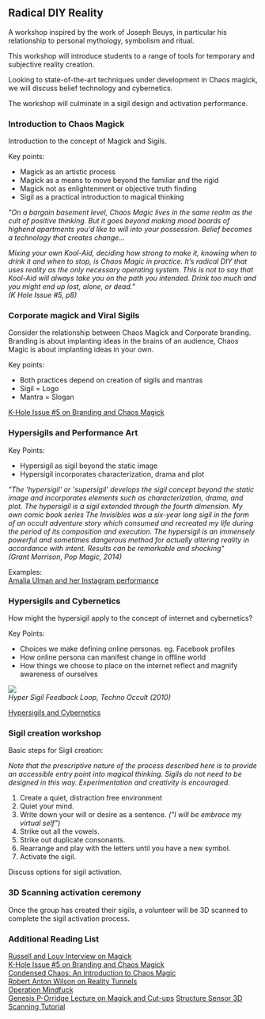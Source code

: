 ## Radical DIY Reality

A workshop inspired by the work of Joseph Beuys, in particular his relationship to personal mythology, symbolism and ritual.

This workshop will introduce students to a range of tools for temporary and subjective reality creation.

Looking to state-of-the-art techniques under development in Chaos magick, we will discuss belief technology and cybernetics.

The workshop will culminate in a sigil design and activation performance.


### Introduction to Chaos Magick

Introduction to the concept of Magick and Sigils.

Key points:
* Magick as an artistic process
* Magick as a means to move beyond the familiar and the rigid
* Magick not as enlightenment or objective truth finding
* Sigil as a practical introduction to magical thinking


_"On a bargain basement level, Chaos Magic lives in the same realm as the cult of positive thinking. But it goes beyond making mood boards of highend apartments you’d like to will into your possession. Belief becomes a technology that creates change..._

_Mixing your own Kool-Aid, deciding how strong to make it, knowing when to drink it and when to stop, is Chaos Magic in practice. It’s radical DIY that uses reality as the only necessary operating system. This is not to say that Kool-Aid will always take you on the path you intended. Drink too much and you might end up lost, alone, or dead."_ </br>
_(K Hole Issue #5, p8)_



### Corporate magick and Viral Sigils

Consider the relationship between Chaos Magick and Corporate branding. Branding is about implanting ideas in the brains of an audience, Chaos Magic is about implanting ideas in your own.

Key points:
* Both practices depend on creation of sigils and mantras
* Sigil = Logo
* Mantra = Slogan

[K-Hole Issue #5 on Branding and Chaos Magick](http://khole.net/issues/05/)</br>


### Hypersigils and Performance Art

Key Points:
* Hypersigil as sigil beyond the static image
* Hypersigil incorporates characterization, drama and plot

_"The 'hypersigil' or 'supersigil' develops the sigil concept beyond the static image and incorporates elements such as characterization, drama, and plot. The hypersigil is a sigil extended through the fourth dimension. My own comic book series The Invisibles was a six-year long sigil in the form of an occult adventure story which consumed and recreated my life during the period of its composition and execution. The hypersigil is an immensely powerful and sometimes dangerous method for actually altering reality in accordance with intent. Results can be remarkable and shocking"_</br>
_(Grant Morrison, Pop Magic, 2014)_


Examples:</br>
[Amalia Ulman and her Instagram performance](https://www.elle.com/culture/art-design/a38857/amalia-ulman-instagram-artist/)</br>

### Hypersigils and Cybernetics

How might the hypersigil apply to the concept of internet and cybernetics?

Key Points:
* Choices we make defining online personas. eg. Facebook profiles
* How online persona can manifest change in offline world
* How things we choose to place on the internet reflect and magnify awareness of ourselves

![](http://technoccult.net/wp-content/uploads/2010/02/hypersigilfeedback.png)</br>
_Hyper Sigil Feedback Loop, Techno  Occult (2010)_

[Hypersigils and Cybernetics](http://technoccult.net/archives/2010/02/18/hypersigils-reconsidered/)</br>

### Sigil creation workshop

Basic steps for Sigil creation:

_Note that the prescriptive nature of the process described here is to provide an accessible entry point into magical thinking. Sigils do not need to be designed in this way. Experimentation and creativity is encouraged._

1. Create a quiet, distraction free environment
2. Quiet your mind.
3. Write down your will or desire as a sentence. _("I will be embrace my virtual self")_
4. Strike out all the vowels.
5. Strike out duplicate consonants.
6. Rearrange and play with the letters until you have a new symbol.
7. Activate the sigil.

Discuss options for sigil activation.

### 3D Scanning activation ceremony

Once the group has created their sigils, a volunteer will be 3D scanned to complete the sigil activation process.

### Additional Reading List
[Russell and Louv Interview on Magick](http://www.duncantrussell.com/episodes/2018/2/23/jason-louv)</br>
[K-Hole Issue #5 on Branding and Chaos Magick](http://khole.net/issues/05/)</br>
[Condensed Chaos: An Introduction to Chaos Magic](https://www.amazon.com/Condensed-Chaos-Introduction-Magic/dp/1935150669)</br>
[Robert Anton Wilson on Reality Tunnels](https://www.youtube.com/watch?v=VXRJC8b8qEk)</br>
[Operation Mindfuck](https://www.youtube.com/watch?v=oIs442IQR4U)</br>
[Genesis P-Orridge Lecture on Magick and Cut-ups](https://www.youtube.com/watch?v=mUgIPmSUhew)
[Structure Sensor 3D Scanning Tutorial](https://structure.io/getstarted/first-use)</br>
